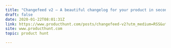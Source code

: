 ```yaml
---
title: "Changefeed v2 — A beautiful changelog for your product in seconds"
draft: false
date: 2020-01-22T08:01:31Z
link: https://www.producthunt.com/posts/changefeed-v2?utm_medium=RSS&utm_source=hune
site: www.producthunt.com
topic: product hunt  

---
```

